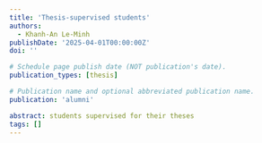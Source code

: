 ```yaml
---
title: 'Thesis-supervised students'
authors:
  - Khanh-An Le-Minh
publishDate: '2025-04-01T00:00:00Z'
doi: ''

# Schedule page publish date (NOT publication's date).
publication_types: [thesis]

# Publication name and optional abbreviated publication name.
publication: 'alumni'

abstract: students supervised for their theses
tags: []
---
```

